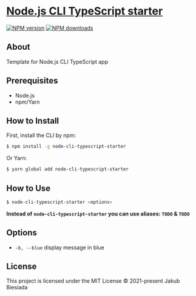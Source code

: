 # [Node.js CLI TypeScript starter](https://github.com/the-mes/node-cli-typescript-starter)

[![NPM version](https://img.shields.io/npm/v/node-cli-typescript-starter?style=flat-square)](https://www.npmjs.com/package/node-cli-typescript-starter)
[![NPM downloads](https://img.shields.io/npm/dm/node-cli-typescript-starter?style=flat-square)](https://www.npmjs.com/package/node-cli-typescript-starter)

## About

Template for Node.js CLI TypeScript app

<!-- TODO deno alternative -->

## Prerequisites

- Node.js
- npm/Yarn

## How to Install

First, install the CLI by npm:

```sh
$ npm install -g node-cli-typescript-starter
```

Or Yarn:

```sh
$ yarn global add node-cli-typescript-starter
```

## How to Use

```sh
$ node-cli-typescript-starter <options>
```

**Instead of `node-cli-typescript-starter` you can use aliases: `TODO` & `TODO`**

## Options

- `-b, --blue` display message in blue

## License

This project is licensed under the MIT License © 2021-present Jakub Biesiada

